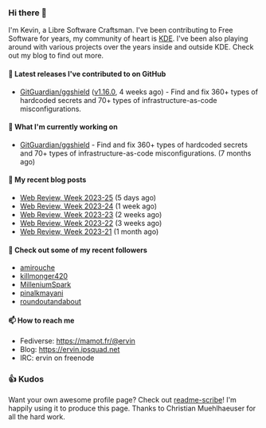### Hi there 👋

I'm Kevin, a Libre Software Craftsman. I've been contributing to Free Software for years,
my community of heart is [KDE](https://kde.org). I've been also playing around with various
projects over the years inside and outside KDE. Check out my blog to find out more.

#### 🔭 Latest releases I've contributed to on GitHub

- [GitGuardian/ggshield](https://github.com/GitGuardian/ggshield) ([v1.16.0](https://github.com/GitGuardian/ggshield/releases/tag/v1.16.0), 4 weeks ago) - Find and fix 360&#43; types of hardcoded secrets and 70&#43; types of infrastructure-as-code misconfigurations.

#### 🌱 What I'm currently working on

- [GitGuardian/ggshield](https://github.com/GitGuardian/ggshield) - Find and fix 360&#43; types of hardcoded secrets and 70&#43; types of infrastructure-as-code misconfigurations. (7 months ago)

#### 📜 My recent blog posts

- [Web Review, Week 2023-25](https://ervin.ipsquad.net/blog/2023/06/23/web-review-week-2023-25/) (5 days ago)
- [Web Review, Week 2023-24](https://ervin.ipsquad.net/blog/2023/06/16/web-review-week-2023-24/) (1 week ago)
- [Web Review, Week 2023-23](https://ervin.ipsquad.net/blog/2023/06/09/web-review-week-2023-23/) (2 weeks ago)
- [Web Review, Week 2023-22](https://ervin.ipsquad.net/blog/2023/06/02/web-review-week-2023-22/) (3 weeks ago)
- [Web Review, Week 2023-21](https://ervin.ipsquad.net/blog/2023/05/26/web-review-week-2023-21/) (1 month ago)

#### 👯 Check out some of my recent followers

- [amirouche](https://github.com/amirouche)
- [killmonger420](https://github.com/killmonger420)
- [MilleniumSpark](https://github.com/MilleniumSpark)
- [pinalkmayani](https://github.com/pinalkmayani)
- [roundoutandabout](https://github.com/roundoutandabout)

#### 📫 How to reach me

- Fediverse: https://mamot.fr/@ervin
- Blog: https://ervin.ipsquad.net
- IRC: ervin on freenode

### 👍 Kudos

Want your own awesome profile page? Check out [readme-scribe](https://github.com/muesli/readme-scribe)!
I'm happily using it to produce this page. Thanks to Christian Muehlhaeuser for all the hard work.

